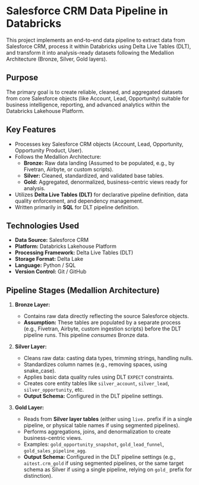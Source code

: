 # Salesforce CRM Data Pipeline in Databricks

This project implements an end-to-end data pipeline to extract data from Salesforce CRM, process it within Databricks using Delta Live Tables (DLT), and transform it into analysis-ready datasets following the Medallion Architecture (Bronze, Silver, Gold layers).

## Purpose

The primary goal is to create reliable, cleaned, and aggregated datasets from core Salesforce objects (like Account, Lead, Opportunity) suitable for business intelligence, reporting, and advanced analytics within the Databricks Lakehouse Platform.

## Key Features

*   Processes key Salesforce CRM objects (Account, Lead, Opportunity, Opportunity Product, User).
*   Follows the Medallion Architecture:
    *   **Bronze:** Raw data landing (Assumed to be populated, e.g., by Fivetran, Airbyte, or custom scripts).
    *   **Silver:** Cleaned, standardized, and validated base tables.
    *   **Gold:** Aggregated, denormalized, business-centric views ready for analysis.
*   Utilizes **Delta Live Tables (DLT)** for declarative pipeline definition, data quality enforcement, and dependency management.
*   Written primarily in **SQL** for DLT pipeline definition.

## Technologies Used

*   **Data Source:** Salesforce CRM
*   **Platform:** Databricks Lakehouse Platform
*   **Processing Framework:** Delta Live Tables (DLT)
*   **Storage Format:** Delta Lake
*   **Language:** Python / SQL
*   **Version Control:** Git / GitHub

## Pipeline Stages (Medallion Architecture)

1.  **Bronze Layer:**
    *   Contains raw data directly reflecting the source Salesforce objects.
    *   **Assumption:** These tables are populated by a separate process (e.g., Fivetran, Airbyte, custom ingestion scripts) before the DLT pipeline runs. This pipeline *consumes* Bronze data.

2.  **Silver Layer:**
    *   Cleans raw data: casting data types, trimming strings, handling nulls.
    *   Standardizes column names (e.g., removing spaces, using snake_case).
    *   Applies basic data quality rules using DLT `EXPECT` constraints.
    *   Creates core entity tables like `silver_account`, `silver_lead`, `silver_opportunity`, etc.
    *   **Output Schema:** Configured in the DLT pipeline settings.

3.  **Gold Layer:**
    *   Reads from **Silver layer tables** (either using `live.` prefix if in a single pipeline, or physical table names if using segmented pipelines).
    *   Performs aggregations, joins, and denormalization to create business-centric views.
    *   Examples: `gold_opportunity_snapshot`, `gold_lead_funnel`, `gold_sales_pipeline_agg`.
    *   **Output Schema:** Configured in the DLT pipeline settings (e.g., `aitest.crm_gold` if using segmented pipelines, or the same target schema as Silver if using a single pipeline, relying on `gold_` prefix for distinction).



